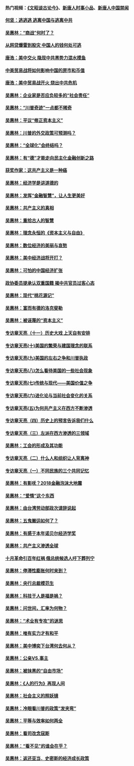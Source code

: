 #### 热门视频：[《文昭谈古论今》](https://github.com/gfw-breaker/wenzhao/blob/master/README.md)、[新唐人时事小品](https://github.com/gfw-breaker/ntdtv-comedy/blob/master/README.md)、[新唐人中国禁闻](https://github.com/gfw-breaker/ntdtv-news/blob/master/README.md)

#### [何坚：逃逃逃 逃离中国与逃离中共](../pages/nsc423/n10592891.md) 

#### [吴惠林：“商战”何时了？](../pages/nsc423/n10573558.md) 

#### [从网贷爆雷到股灾 中国人的钱何处可逃](../pages/nsc423/n10572800.md) 

#### [唐浩：美中交火 隐现中共黑势力混水摸鱼](../pages/nsc423/n10544040.md) 

#### [中美贸易战将如何影响中国的房市和币值](../pages/nsc423/n10543697.md) 

#### [唐浩：美中贸易战开火 烧出中共危机](../pages/nsc423/n10540126.md) 

#### [吴惠林：企业家是否应负较多的“社会责任”](../pages/nsc423/n10535022.md) 

#### [吴惠林：“川普奇迹”一点都不稀奇](../pages/nsc423/n10512808.md) 

#### [吴惠林：平议“修正资本主义”](../pages/nsc423/n10495724.md) 

#### [吴惠林：川普的外交政策可预测吗？](../pages/nsc423/n10462387.md) 

#### [吴惠林：“全球化”会终结吗？](../pages/nsc423/n10452838.md) 

#### [吴惠林：有“德”才能走向民主化金融创新之路](../pages/nsc423/n10432292.md) 

#### [获奖作家：这共产主义是一种癌](../pages/nsc423/n10431541.md) 

#### [吴惠林：经济学是讲道德的](../pages/nsc423/n10398014.md) 

#### [吴惠林：发挥“金融智慧”，让人生更美好](../pages/nsc423/n10375019.md) 

#### [吴惠林：共产主义的真相](../pages/nsc423/n10351394.md) 

#### [吴惠林：重拾古人的智慧](../pages/nsc423/n10337691.md) 

#### [吴惠林：理念永恒的《资本主义与自由》](../pages/nsc423/n10316274.md) 

#### [吴惠林：数位经济的美丽与哀愁](../pages/nsc423/n10292946.md) 

#### [吴惠林：美中经济战将开打？](../pages/nsc423/n10258825.md) 

#### [吴惠林：可怕的中国经济扩张](../pages/nsc423/n10219147.md) 

#### [政协委员提承认双重国籍 揭中共官员过客心态](../pages/nsc423/n10208809.md) 

#### [吴惠林：现代“桃花源记”](../pages/nsc423/n10185234.md) 

#### [吴惠林：富而有德的洛克斐勒](../pages/nsc423/n10142264.md) 

#### [吴惠林：被诬蔑的“资本主义”](../pages/nsc423/n10124816.md) 

#### [专访章天亮（十一）历史大戏 上天自有安排](../pages/nsc423/n10094905.md) 

#### [专访章天亮(十)美国的繁荣与建国理念的联系](../pages/nsc423/n10094899.md) 

#### [专访章天亮(九)美国的左右之争和川普执政](../pages/nsc423/n10094889.md) 

#### [专访章天亮(八)怎么看待美国的一些社会现象](../pages/nsc423/n10094857.md) 

#### [专访章天亮(七)传统与现代——美国价值之争](../pages/nsc423/n10093140.md) 

#### [专访章天亮(六)进化论与当前社会变化的关系](../pages/nsc423/n10092036.md) 

#### [专访章天亮(五)为何共产主义在西方不断渗透](../pages/nsc423/n10083620.md) 

#### [专访章天亮（四）历史上的预言告诉我们什么](../pages/nsc423/n10083606.md) 

#### [专访章天亮（三）左派在西方渗透的三领域](../pages/nsc423/n10081115.md) 

#### [吴惠林：工会的形成及其功能](../pages/nsc423/n10080633.md) 

#### [专访章天亮（二）什么人和组织让人背离神](../pages/nsc423/n10076637.md) 

#### [专访章天亮（一）不同民族的三个共同记忆](../pages/nsc423/n10074188.md) 

#### [吴惠林：有影呒？2018金融泡沫大地震](../pages/nsc423/n10040534.md) 

#### [吴惠林：“爱情”这个东西](../pages/nsc423/n10019423.md) 

#### [吴惠林：由台湾劳动部政次请辞说起](../pages/nsc423/n9979679.md) 

#### [吴惠林：五鬼搬运如何了？](../pages/nsc423/n9925338.md) 

#### [吴惠林：有感于本年诺贝尔经济学奖](../pages/nsc423/n9871883.md) 

#### [吴惠林：共产主义渗透全球](../pages/nsc423/n9812748.md) 

#### [十月革命引百年红祸 俄总统候选人吁下葬列宁](../pages/nsc423/n9810182.md) 

#### [吴惠林：停滞性膨胀何时来到？](../pages/nsc423/n9764136.md) 

#### [吴惠林：央行总裁模范生](../pages/nsc423/n9728134.md) 

#### [吴惠林：科技于人是福是祸？](../pages/nsc423/n9672982.md) 

#### [吴惠林：问世间，汇率为何物？](../pages/nsc423/n9621788.md) 

#### [吴惠林：“术业有专攻”的迷思](../pages/nsc423/n9580363.md) 

#### [吴惠林：唯有实力才有和平](../pages/nsc423/n9529599.md) 

#### [吴惠林：美中博奕下台湾何去何从？](../pages/nsc423/n9483598.md) 

#### [吴惠林：公亲VS.事主](../pages/nsc423/n9425637.md) 

#### [吴惠林：被抹黑的“自由市场”](../pages/nsc423/n9351545.md) 

#### [吴惠林：《人的行为》再现人间](../pages/nsc423/n9296339.md) 

#### [吴惠林：社会主义的照妖镜](../pages/nsc423/n9243460.md) 

#### [吴惠林：冷眼看川普的政策“发夹弯”](../pages/nsc423/n9120684.md) 

#### [吴惠林：平等与效率如何两全](../pages/nsc423/n9075430.md) 

#### [吴惠林：看司改念寇斯](../pages/nsc423/n9024915.md) 

#### [吴惠林：“看不见”的谁会在乎？](../pages/nsc423/n8977488.md) 

#### [吴惠林：返还亚当．史密斯的经济成长政策](../pages/nsc423/n8931896.md) 

